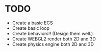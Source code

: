 # TODO

- Create a basic ECS
- Create basic loop
- Create behaviors!! (Design them well.)
- Create WEBGL2 render both 2D and 3D
- Create physics engine both 2D and 3D
